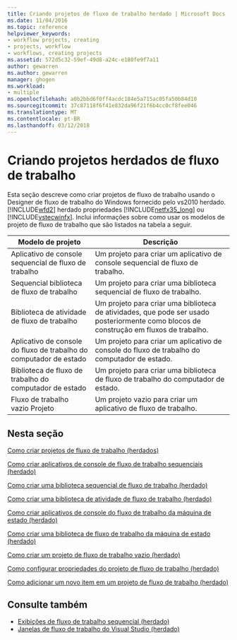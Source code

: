 ```yaml
---
title: Criando projetos de fluxo de trabalho herdado | Microsoft Docs
ms.date: 11/04/2016
ms.topic: reference
helpviewer_keywords:
- workflow projects, creating
- projects, workflow
- workflows, creating projects
ms.assetid: 572d5c32-59ef-49d8-a24c-e180fe9f7a11
author: gewarren
ms.author: gewarren
manager: ghogen
ms.workload:
- multiple
ms.openlocfilehash: a0b2bbd6f0ff4acdc184e5a715ac05fa50b84d10
ms.sourcegitcommit: 37c87118f6f41e832da96f21f6b4cc0cf8fee046
ms.translationtype: MT
ms.contentlocale: pt-BR
ms.lasthandoff: 03/12/2018
---
```

# <a name="creating-legacy-workflow-projects"></a>Criando projetos herdados de fluxo de trabalho
Esta seção descreve como criar projetos de fluxo de trabalho usando o Designer de fluxo de trabalho do Windows fornecido pelo vs2010 herdado. [!INCLUDE[wfd2](../workflow-designer/includes/wfd2_md.md)] herdado propriedades [!INCLUDE[netfx35_long](../workflow-designer/includes/netfx35_long_md.md)] ou [!INCLUDE[vstecwinfx](../workflow-designer/includes/vstecwinfx_md.md)]. Inclui informações sobre como usar os modelos de projeto de fluxo de trabalho que são listados na tabela a seguir.

|Modelo de projeto|Descrição|
|----------------------|-----------------|
|Aplicativo de console sequencial de fluxo de trabalho|Um projeto para criar um aplicativo de console sequencial de fluxo de trabalho.|
|Sequencial biblioteca de fluxo de trabalho|Um projeto para criar uma biblioteca sequencial de fluxo de trabalho.|
|Biblioteca de atividade de fluxo de trabalho|Um projeto para criar uma biblioteca de atividades, que pode ser usado posteriormente como blocos de construção em fluxos de trabalho.|
|Aplicativo de console do fluxo de trabalho do computador de estado|Um projeto para criar um aplicativo de console do fluxo de trabalho do computador de estado.|
|Biblioteca de fluxo de trabalho do computador de estado|Um projeto para criar uma biblioteca de fluxo de trabalho do computador de estado.|
|Fluxo de trabalho vazio Projeto|Um projeto vazio para criar um aplicativo de fluxo de trabalho.|

## <a name="in-this-section"></a>Nesta seção
 [Como criar projetos de fluxo de trabalho (herdados)](../workflow-designer/how-to-create-workflow-projects-legacy.md)

 [Como criar aplicativos de console de fluxo de trabalho sequenciais (herdado)](../workflow-designer/how-to-create-sequential-workflow-console-applications-legacy.md)

 [Como criar uma biblioteca sequencial de fluxo de trabalho (herdado)](../workflow-designer/how-to-create-a-sequential-workflow-library-legacy.md)

 [Como criar uma biblioteca de atividade de fluxo de trabalho (herdado)](../workflow-designer/how-to-create-a-workflow-activity-library-legacy.md)

 [Como criar aplicativos de console do fluxo de trabalho da máquina de estado (herdado)](../workflow-designer/how-to-create-state-machine-workflow-console-applications-legacy.md)

 [Como criar uma biblioteca de fluxo de trabalho da máquina de estado (herdado)](../workflow-designer/how-to-create-a-state-machine-workflow-library-legacy.md)

 [Como criar um projeto de fluxo de trabalho vazio (herdado)](../workflow-designer/how-to-create-an-empty-workflow-project-legacy.md)

 [Como configurar propriedades do projeto de fluxo de trabalho (herdado)](../workflow-designer/how-to-configure-workflow-project-properties-legacy.md)

 [Como adicionar um novo item em um projeto de fluxo de trabalho (herdado)](../workflow-designer/how-to-add-a-new-item-to-a-workflow-project-legacy.md)

## <a name="see-also"></a>Consulte também

- [Exibições de fluxo de trabalho sequencial (herdado)](../workflow-designer/sequential-workflow-views-legacy.md)
- [Janelas de fluxo de trabalho do Visual Studio (herdado)](../workflow-designer/visual-studio-workflow-windows-legacy.md)